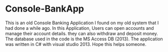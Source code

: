 # Console-BankApp
This is an old Console Banking Application I found on my old system that I had done a while ago. 
In this Application, Users can open accounts and manage their account details. they can also withdraw and deposit money. 
The database used in the code is the MS Access DB (2013). 
The application was written in C# with visual studio 2013. 
Hope this helps someone.
